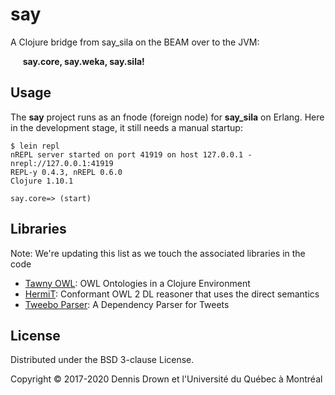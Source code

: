 # say
A Clojure bridge from say_sila on the BEAM over to the JVM:

&nbsp;&nbsp;&nbsp;&nbsp; **say.core, say.weka, say.sila!**


## Usage
The **say** project runs as an fnode (foreign node) for **say_sila** on Erlang.
Here in the development stage, it still needs a manual startup:

    $ lein repl
    nREPL server started on port 41919 on host 127.0.0.1 - nrepl://127.0.0.1:41919
    REPL-y 0.4.3, nREPL 0.6.0
    Clojure 1.10.1

    say.core=> (start)

## Libraries
Note: We're updating this list as we touch the associated libraries in the code
- [Tawny OWL](https://github.com/phillord/tawny-owl): OWL Ontologies in a Clojure Environment 
- [HermiT](https://github.com/owlcs/hermit-reasoner): Conformant OWL 2 DL reasoner that uses the direct semantics
- [Tweebo Parser](https://github.com/ikekonglp/TweeboParser): A Dependency Parser for Tweets


## License
Distributed under the BSD 3-clause License.

Copyright © 2017-2020 Dennis Drown et l'Université du Québec à Montréal
